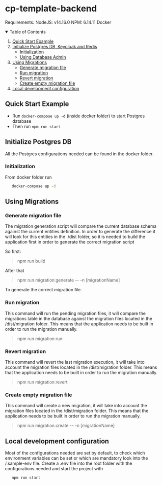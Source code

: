 # cp-template-backend

Requirements:
NodeJS: v14.16.0
NPM: 6.14.11
Docker

<!-- TABLE OF CONTENTS -->
<details open="open">
  <summary>Table of Contents</summary>
  <ol>
    <li>
      <a href="#quick-start-example">Quick Start Example</a>
    </li>
    <li>
      <a href="#initialize-postgres-db-keycloak-and-redis">Initialize Postgres DB, Keycloak and Redis</a>
      <ul>
        <li><a href="#initialization">Initialization</a></li>
        <li><a href="#using-database-admin">Using Database Admin</a></li>
      </ul>
    </li>
    <li>
      <a href="#using-migrations">Using Migrations</a>
      <ul>
        <li><a href="#generate-migration-file">Generate migration file</a></li>
        <li><a href="#run-migration">Run migration</a></li>
        <li><a href="#revert-migration">Revert migration</a></li>
        <li><a href="#create-empty-migration-file">Create empty migration file</a></li>
      </ul>
    </li>
    <li><a href="#local-development-configuration">Local development configuration</a></li>
</ol>
</details>

## Quick Start Example

- Run `docker-compose up -d` (inside docker folder) to start Postgres database
- Then run `npm run start`

## Initialize Postgres DB

All the Postgres configurations needed can be found in the docker folder.

### Initialization

From docker folder run

```sh
   docker-compose up -d
```

## Using Migrations

### Generate migration file

The migration generation script will compare the current database schema against the current entities definition.
In order to generate the difference it will look for this entities in the ./dist folder, so it is needed to
build the application first in order to generate the correct migration script

So first:

> npm run build

After that

> npm run migration:generate -- -n [migrationName]

To generate the correct migration file.

### Run migration

This command will run the pending migration files, it will compare the migrations table in the database against the
migration files located in the /dist/migration folder. This means that the application needs to be built in order to
run the migration manually.

> npm run migration:run

### Revert migration

This command will revert the last migration execution, it will take into account the migration files located in the /dist/migration folder. This means that the application needs to be built in order to run the migration manually.

> npm run migration:revert

### Create empty migration file

This command will create a new migration, it will take into account the migration files located in the /dist/migration folder. This means that the application needs to be built in order to run the migration manually.

> npm run migration:create -- -n [migrationName]

## Local development configuration

Most of the configurations needed are set by default, to check which environment variables can be set or which are
mandatory look into the /.sample-env file. Create a .env file into the root folder with the configurations needed
and start the project with

```sh
   npm run start
```
